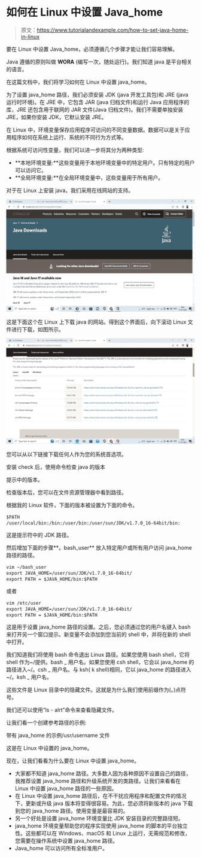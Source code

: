 # 如何在 Linux 中设置 Java_home

> 原文：<https://www.tutorialandexample.com/how-to-set-java-home-in-linux>

要在 Linux 中设置 Java_home，必须遵循几个步骤才能让我们容易理解。

Java 遵循的原则叫做 **WORA** (编写一次，随处运行)。我们知道 java 是平台相关的语言。

在这篇文档中，我们将学习如何在 Linux 中设置 java_home。

为了设置 java_home 路径，我们必须安装 JDK (java 开发工具包)和 JRE (java 运行时环境)。在 JRE 中，它包含 JAR (java 归档文件)和运行 Java 应用程序的库，JRE 还包含用于联网的 JAR 文件(Java 归档文件)。我们不需要单独安装 JRE，如果你安装 JDK，它默认安装 JRE。

在 Linux 中，环境变量保存应用程序可访问的不同变量数据。数据可以是关于应用程序如何在系统上运行、系统的不同行为方式等。

根据系统可访问性变量，我们可以进一步将其分为两种类型:

*   **本地环境变量:**这些变量用于本地环境变量中的特定用户。只有特定的用户可以访问它。
*   **全局环境变量:**在全局环境变量中，这些变量用于所有用户。

对于在 Linux 上安装 java，我们采用在线网站的支持。

![How to Set Java_home in Linux](img/4031633b48b8fae719b9aed587fc0862.png)

这是下面这个在 Linux 上下载 java 的网站。得到这个界面后，向下滚动 Linux 文件进行下载，如图所示。

![How to Set Java_home in Linux](img/c5a5287bcb40ee19ce6b6502d6efcd27.png)

您可以从以下链接下载任何人作为您的系统首选项。

安装 check 后，使用命令检查 java 的版本

提示中的版本。

检查版本后，您可以在文件资源管理器中看到路径。

根据我的 Linux 软件，下面的版本被设置为下面的命令。

```
$PATH
/user/local/bin:/bin:/user/bin:/user/sun/JDK/v1.7.0_16-64bit/bin:
```

这是提示符中的 JDK 路径。

然后增加下面的步骤**。bash_user** 放入特定用户或所有用户访问 java_home 路径的路径。

```
vim ~/bash_user
export JAVA_HOME=/user/sun/JDK/v1.7.0_16-64bit/
export PATH = $JAVA_HOME/bin:$PATH 
```

或者

```
vim /etc/user
export JAVA_HOME=/user/sun/JDK/v1.7.0_16-64bit/
export PATH = $JAVA_HOME/bin:$PATH
```

这是用于设置 java_home 路径的设置。之后，您必须通过您的用户名键入 bash 来打开另一个窗口提示。新变量不会添加到您当前的 shell 中，并将在新的 shell 中打开。

我们知道我们将使用 bash 命令退出 Linux 路径。如果您使用 bash shell，它将 shell 作为~/提供。bash _ 用户名。如果您使用 csh shell，它会以 java_home 的路径进入~/。csh _ 用户名。与 ksh( k shell)相同，它以 java_home 的路径进入~/。ksh _ 用户名。

这些文件是 Linux 目录中的隐藏文件。这就是为什么我们使用前缀作为(。)点符号。

我们还可以使用“ls - alrt”命令来查看隐藏文件。

让我们看一个创建参考路径的示例:

带有 java_home 的示例/usr/username 文件

这是在 Linux 中设置的 java_home。

现在，让我们看看为什么要在 Linux 中设置 java_home。

*   大家都不知道 java_home 路径。大多数人因为各种原因不设置自己的路径，我推荐设置 java_home 路径和升级系统开发的类路径。让我们来看看在 Linux 中设置 java_home 路径的一些原因。
*   在 Linux 中设置 java_home 路径后，在不干扰应用程序和配置文件的情况下，更新或升级 java 版本将变得很容易。为此，您必须将新版本的 java 下载到您的 java_home 路径。使用变量是最容易的。
*   另一个好处是设置 java_home 环境变量比 JDK 安装目录的完整路径短。
*   java_home 环境变量帮助您的程序实现使用 java_home 的脚本的平台独立性。这些都可以在 Windows、macOS 和 Linux 上运行，无需规范和修改，您需要在操作系统中设置 java_home 路径。
*   Java_home 可以访问所有全标准用户。